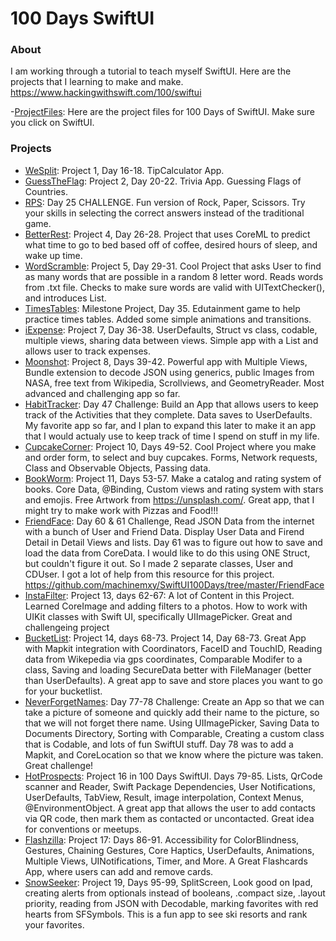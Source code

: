 # 100 Days SwiftUI 

### About
I am working through a tutorial to teach myself SwiftUI. Here are the projects that I learning to make and make. https://www.hackingwithswift.com/100/swiftui

-[ProjectFiles](https://github.com/twostraws/HackingWithSwift): Here are the project files for 100 Days of SwiftUI. Make sure you click on SwiftUI. 

### Projects
- [WeSplit](https://github.com/cwalter50/WeSplit): Project 1, Day 16-18. TipCalculator App.
- [GuessTheFlag](https://github.com/cwalter50/GuessTheFlag): Project 2, Day 20-22. Trivia App. Guessing Flags of Countries.
- [RPS](https://github.com/cwalter50/RPS): Day 25 CHALLENGE. Fun version of Rock, Paper, Scissors. Try your skills in selecting the correct answers instead of the traditional game.
- [BetterRest](https://github.com/cwalter50/BetterRest): Project 4, Day 26-28. Project that uses CoreML to predict what time to go to bed based off of coffee, desired hours of sleep, and wake up time.
- [WordScramble](https://github.com/cwalter50/WordScramble): Project 5, Day 29-31. Cool Project that asks User to find as many words that are possible in a random 8 letter word. Reads words from .txt file. Checks to make sure words are valid with UITextChecker(), and introduces List.
- [TimesTables](https://github.com/cwalter50/TimesTables): Milestone Project, Day 35. Edutainment game to help practice times tables. Added some simple animations and transitions.
- [iExpense](https://github.com/cwalter50/iExpense): Project 7, Day 36-38. UserDefaults, Struct vs class, codable, multiple views, sharing data between views. Simple app with a List and allows user to track expenses.
- [Moonshot](https://github.com/cwalter50/Moonshot): Project 8, Days 39-42. Powerful app with Multiple Views, Bundle extension to decode JSON using generics, public Images from NASA, free text from Wikipedia, Scrollviews, and GeometryReader. Most advanced and challenging app so far.
- [HabitTracker](https://github.com/cwalter50/HabitTracker): Day 47 Challenge: Build an App that allows users to keep track of the Activities that they complete. Data saves to UserDefaults. My favorite app so far, and I plan to expand this later to make it an app that I would actualy use to keep track of time I spend on stuff in my life.
- [CupcakeCorner](https://github.com/cwalter50/CupcakeCorner): Project 10, Days 49-52. Cool Project where you make and order form, to select and buy cupcakes. Forms, Network requests, Class and Observable Objects, Passing data.
- [BookWorm](https://github.com/cwalter50/BookWorm): Project 11, Days 53-57. Make a catalog and rating system of books. Core Data, @Binding, Custom views and rating system with stars and emojis. Free Artwork from https://unsplash.com/. Great app, that I might try to make work with Pizzas and Food!!!
- [FriendFace](https://github.com/cwalter50/FriendFace): Day 60 & 61 Challenge, Read JSON Data from the internet with a bunch of User and Friend Data. Display User Data and Firend Detail in Detail Views and lists. Day 61 was to figure out how to save and load the data from CoreData. I would like to do this using ONE Struct, but couldn't figure it out. So I made 2 separate classes, User and CDUser. I got a lot of help from this resource for this project. https://github.com/machinemxy/SwiftUI100Days/tree/master/FriendFace
- [InstaFilter](https://github.com/cwalter50/InstaFilter): Project 13, days 62-67: A lot of Content in this Project. Learned CoreImage and adding filters to a photos. How to work with UIKit classes with Swift UI, specifically UIImagePicker. Great and challengeing project
- [BucketList](https://github.com/cwalter50/InstaFilter): Project 14, days 68-73. Project 14, Day 68-73. Great App with Mapkit integration with Coordinators, FaceID and TouchID, Reading data from Wikepedia via gps coordinates, Comparable Modifer to a class, Saving and loading SecureData better with FileManager (better than UserDefaults). A great app to save and store places you want to go for your bucketlist.
- [NeverForgetNames](https://github.com/cwalter50/NeverForgetNames): Day 77-78 Challenge: Create an App so that we can take a picture of someone and quickly add their name to the picture, so that we will not forget there name. Using UIImagePicker, Saving Data to Documents Directory, Sorting with Comparable, Creating a custom class that is Codable, and lots of fun SwiftUI stuff. Day 78 was to add a Mapkit, and CoreLocation so that we know where the picture was taken. Great challenge!
- [HotProspects](https://github.com/cwalter50/HotProspects): Project 16 in 100 Days SwiftUI. Days 79-85. Lists, QrCode scanner and Reader, Swift Package Dependencies, User Notifications, UserDefaults, TabView, Result, image interpolation, Context Menus, @EnvironmentObject. A great app that allows the user to add contacts via QR code, then mark them as contacted or uncontacted. Great idea for conventions or meetups.
- [Flashzilla](https://github.com/cwalter50/Flashzilla): Project 17: Days 86-91. Accessibility for ColorBlindness, Gestures, Chaining Gestures, Core Haptics, UserDefaults, Animations, Multiple Views, UINotifications, Timer, and More. A Great Flashcards App, where users can add and remove cards.
- [SnowSeeker](https://github.com/cwalter50/SnowSeeker): Project 19, Days 95-99, SplitScreen, Look good on Ipad, creating alerts from optionals instead of booleans, .compact size, .layout priority, reading from JSON with Decodable, marking favorites with red hearts from SFSymbols. This is a fun app to see ski resorts and rank your favorites.






